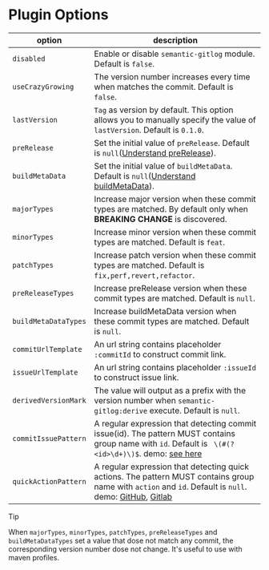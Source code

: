 # Plugin Options

| option | description |
| ------ | ----------- |
| `disabled` | Enable or disable `semantic-gitlog` module. Default is `false`. |
| `useCrazyGrowing` | The version number increases every time when matches the commit. Default is `false`. |
| `lastVersion` | `Tag` as version by default. This option allows you to manually specify the value of `lastVersion`. Default is `0.1.0`. |
| `preRelease` | Set the initial value of `preRelease`. Default is `null`([Understand preRelease](https://github.com/skuzzle/semantic-version#usage)).  |
| `buildMetaData` | Set the initial value of `buildMetaData`. Default is `null`([Understand buildMetaData](https://github.com/skuzzle/semantic-version#usage)). |
| `majorTypes` | Increase major version when these commit types are matched. By default only when **BREAKING CHANGE** is discovered. |
| `minorTypes` | Increase minor version when these commit types are matched. Default is `feat`. |
| `patchTypes` | Increase patch version when these commit types are matched. Default is `fix,perf,revert,refactor`. |
| `preReleaseTypes` | Increase preRelease version when these commit types are matched. Default is `null`. |
| `buildMetaDataTypes` | Increase buildMetaData version when these commit types are matched. Default is `null`. |
| `commitUrlTemplate` | An url string contains placeholder `:commitId` to construct commit link. |
| `issueUrlTemplate` | An url string contains placeholder `:issueId` to construct issue link. |
| `derivedVersionMark` | The value will output as a prefix with the version number when `semantic-gitlog:derive` execute. Default is `null`. |
| `commitIssuePattern` | A regular expression that detecting commit issue(id). The pattern MUST contains group name with `id`. Default is ` \(#(?<id>\d+)\)$`. demo: [see here](https://regex101.com/r/MAg185/1/) |
| `quickActionPattern` | A regular expression that detecting quick actions. The pattern MUST contains group name with `action` and `id`. Default is `null`. demo: [GitHub](https://regex101.com/r/8Ri0cJ/1), [Gitlab](https://regex101.com/r/8FopGS/1/) |

> [!TIP]
> When `majorTypes`, `minorTypes`, `patchTypes`, `preReleaseTypes` and `buildMetaDataTypes` set a value that dose not match any commit, the corresponding version number dose not change.
> It's useful to use with maven profiles.
